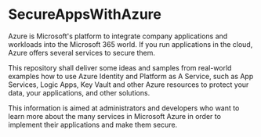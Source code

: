 # SecureAppsWithAzure

Azure is Microsoft's platform to integrate company applications and workloads into the Microsoft 365 world. If you run applications in the cloud, Azure offers several services to secure them.  

This repository shall deliver some ideas and samples from real-world examples how to use Azure Identity and Platform as A Service, such as App Services, Logic Apps, Key Vault and other Azure resources to protect your data, your applications, and other solutions.  

This information is aimed at administrators and developers who want to learn more about the many services in Microsoft Azure in order to implement their applications and make them secure.
